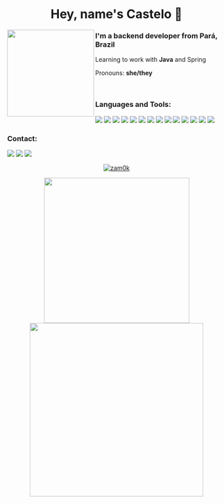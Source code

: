 <h1 align="center">Hey, name's Castelo 🏰</h1>
<img src="https://i.imgur.com/yaYoBia.png" width="200px" align ="left"/>
<h3 align="left">I'm a backend developer from Pará, Brazil</h3>


<p><span align="right">
 Learning to work with <b>Java</b> and Spring

 Pronouns: <b>she/they</b>

 </span>
</p>
<br/>
<h3 align="left">Languages and Tools:</h3>
<p align="left"><img src="https://img.shields.io/badge/html5-3e4772.svg?style=for-the-badge&logo=html5&logoColor=white"/> <img src="https://img.shields.io/badge/css3-3e4772.svg?style=for-the-badge&logo=css3&logoColor=white"/> <img src="https://img.shields.io/badge/JavaScript-3e4772?style=for-the-badge&logo=javascript&logoColor=white"/> <img src="https://img.shields.io/badge/Node.js-3e4772?style=for-the-badge&logo=node.js&logoColor=white"/> <img src="https://img.shields.io/badge/TypeScript-3e4772?style=for-the-badge&logo=typescript&logoColor=white"/> <img src="https://img.shields.io/badge/Express.js-3e4772?style=for-the-badge"/> <img src="https://img.shields.io/badge/PostgreSQL-3e4772?style=for-the-badge&logo=postgresql&logoColor=white"/> <img src="https://img.shields.io/badge/MongoDB-3e4772?style=for-the-badge&logo=mongodb&logoColor=white"/> <img src="https://img.shields.io/badge/docker-3e4772.svg?style=for-the-badge&logo=docker&logoColor=white"/> <img src="https://img.shields.io/badge/Postman-3e4772?style=for-the-badge&logo=postman&logoColor=white"/> <img src="https://img.shields.io/badge/-jest-3e4772?style=for-the-badge&logo=jest&logoColor=white"/> <img src="https://img.shields.io/badge/java-3e4772.svg?style=for-the-badge&logo=java&logoColor=white"/> <img src="https://img.shields.io/badge/spring-3e4772.svg?style=for-the-badge&logo=spring&logoColor=white"/> <img src="https://img.shields.io/badge/Apache%20Maven-3e4772?style=for-the-badge&logo=Apache%20Maven&logoColor=white"/></p>

<h3 align="left">Contact:</h3>
<p align="left"> <a href="https://twitter.com/zamok97" target="blank"><img src="https://img.shields.io/badge/Zamok97-3e4772.svg?style=for-the-badge&logo=Twitter&logoColor=white" /></a> <a href="mailto:kellyplcastelo@gmail.com" target="blank"><img src="https://img.shields.io/badge/Gmail-3e4772?style=for-the-badge&logo=gmail&logoColor=white"/></a> <a href="" target="blank"><img src="https://img.shields.io/badge/Zamok%231481-3e4772.svg?style=for-the-badge&logo=discord&logoColor=white"/></p>
 
 <p align="center"><img src="https://github-profile-trophy.vercel.app/?username=zam0k&theme=nord&no-bg=true&no-frame=true" alt="zam0k" /></a> </p>


<p align="center">
   <img align="center" width="335px" src="https://github-readme-stats.vercel.app/api/top-langs?username=zam0k&show_icons=true&theme=dark&locale=en&layout=compact"/>
   <img align="center" width="400px" src="https://github-readme-stats.vercel.app/api?username=zam0k&show_icons=true&theme=dark&locale=en" />
 

</p>

